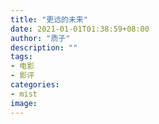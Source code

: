 ```yaml
---
title: "更远的未来"
date: 2021-01-01T01:38:59+08:00
author: "质子"
description: ""
tags:
- 电影
- 影评
categories: 
- mist
image: 
---
```

